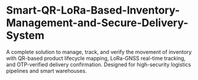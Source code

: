 # Smart-QR-LoRa-Based-Inventory-Management-and-Secure-Delivery-System
A complete solution to manage, track, and verify the movement of inventory with QR-based product lifecycle mapping, LoRa-GNSS real-time tracking, and OTP-verified delivery confirmation. Designed for high-security logistics pipelines and smart warehouses.
